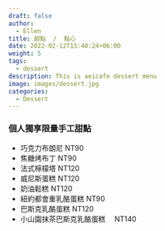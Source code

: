 ```yaml
---
draft: false
author:
  - Ellen
title: 甜點  /  點心
date: 2022-02-12T15:40:24+06:00
weight: 5
tags:
  - dessert
description: This is aeicafe dessert menu
image: images/dessert.jpg
categories:
  - Dessert
---
```

### 個人獨享限量手工甜點

* 巧克力布朗尼     NT90
* 焦糖烤布丁    NT90
* 法式檸檬塔   NT120
* 威尼斯蛋糕     NT120
* 奶油鬆糕     NT120
* 紐約都會重乳酪蛋糕   NT90
* 巴斯克乳酪蛋糕      NT120
* 小山園抹茶巴斯克乳酪蛋糕　   NT140